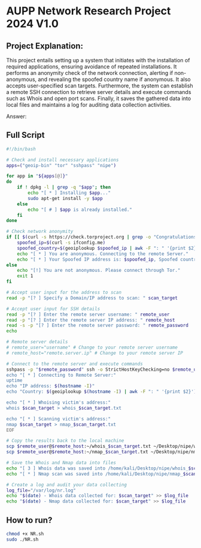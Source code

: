# AUPP Network Research Project 2024 V1.0

## Project Explanation:

This project entails setting up a system that initiates with the installation of required applications, ensuring avoidance of repeated installations. It performs an anonymity check of the network connection, alerting if non-anonymous, and revealing the spoofed country name if anonymous. It also accepts user-specified scan targets. Furthermore, the system can establish a remote SSH connection to retrieve server details and execute commands such as Whois and open port scans. Finally, it saves the gathered data into local files and maintains a log for auditing data collection activities.

Answer: 

## Full Script
```bash
#!/bin/bash

# Check and install necessary applications
apps=("geoip-bin" "tor" "sshpass" "nipe")

for app in "${apps[@]}"
do
    if ! dpkg -l | grep -q "$app"; then
        echo "[ * ] Installing $app..."
        sudo apt-get install -y $app
    else
        echo "[ # ] $app is already installed."
    fi
done

# Check network anonymity
if [[ $(curl -s https://check.torproject.org | grep -o "Congratulations. This browser is configured to use Tor.") ]]; then
    spoofed_ip=$(curl -s ifconfig.me)
    spoofed_country=$(geoiplookup $spoofed_ip | awk -F ": " '{print $2}')
    echo "[ * ] You are anonymous. Connecting to the remote Server."
    echo "[ * ] Your Spoofed IP address is: $spoofed_ip, Spoofed country: $spoofed_country"
else
    echo "[!] You are not anonymous. Please connect through Tor."
    exit 1
fi

# Accept user input for the address to scan
read -p "[? ] Specify a Domain/IP address to scan: " scan_target

# Accept user input for SSH details
read -p "[? ] Enter the remote server username: " remote_user
read -p "[? ] Enter the remote server IP address: " remote_host
read -s -p "[? ] Enter the remote server password: " remote_password
echo

# Remote server details
# remote_user="username" # Change to your remote server username
# remote_host="remote.server.ip" # Change to your remote server IP

# Connect to the remote server and execute commands
sshpass -p "$remote_password" ssh -o StrictHostKeyChecking=no $remote_user@$remote_host << EOF
echo "[ * ] Connecting to Remote Server:"
uptime
echo "IP address: $(hostname -I)"
echo "Country: $(geoiplookup $(hostname -I) | awk -F ": " '{print $2}')"

echo "[ * ] Whoising victim's address:"
whois $scan_target > whois_$scan_target.txt

echo "[ * ] Scanning victim's address:"
nmap $scan_target > nmap_$scan_target.txt
EOF

# Copy the results back to the local machine
scp $remote_user@$remote_host:~/whois_$scan_target.txt ~/Desktop/nipe/whois_$scan_target.txt
scp $remote_user@$remote_host:~/nmap_$scan_target.txt ~/Desktop/nipe/nmap_$scan_target.txt

# Save the Whois and Nmap data into files
echo "[ 3 ] Whois data was saved into /home/kali/Desktop/nipe/whois_$scan_target.txt."
echo "[ * ] Nmap scan was saved into /home/kali/Desktop/nipe/nmap_$scan_target.txt."

# Create a log and audit your data collecting
log_file="/var/log/nr.log"
echo "$(date) - Whois data collected for: $scan_target" >> $log_file
echo "$(date) - Nmap data collected for: $scan_target" >> $log_file
```

## How to run?

```bash
chmod +x NR.sh
sudo ./NR.sh
```
